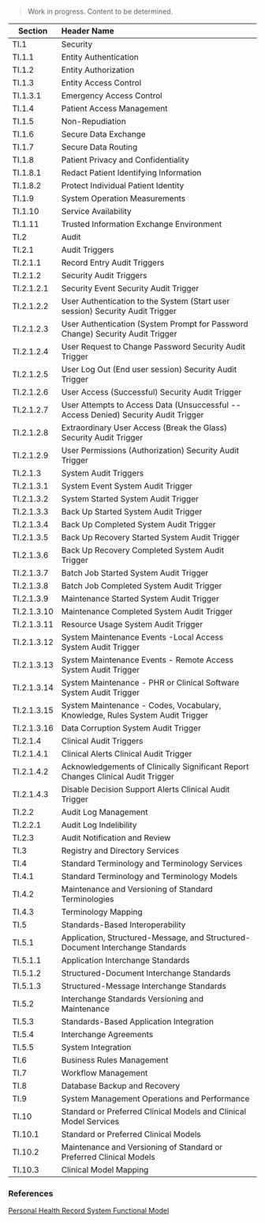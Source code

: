 
> Work in progress.  Content to be determined.

| Section |  Header Name | 
| ---------- | :-------------------- |
| TI.1 | Security | | |
| TI.1.1 | Entity Authentication | | |
| TI.1.2 | Entity Authorization | | |
| TI.1.3 | Entity Access Control | | |
| TI.1.3.1 | Emergency Access Control | | |
| TI.1.4 | Patient Access Management | | |
| TI.1.5 | Non-Repudiation | | |
| TI.1.6 | Secure Data Exchange | | |
| TI.1.7 | Secure Data Routing | | |
| TI.1.8 | Patient Privacy and Confidentiality | | |
| TI.1.8.1 | Redact Patient Identifying Information | | |
| TI.1.8.2 | Protect Individual Patient Identity | | |
| TI.1.9 | System Operation Measurements | | |
| TI.1.10 | Service Availability | | |
| TI.1.11 | Trusted Information Exchange Environment | | |
| TI.2 | Audit | | |
| TI.2.1 | Audit Triggers | | |
| TI.2.1.1 | Record Entry Audit Triggers | | |
| TI.2.1.2 | Security Audit Triggers | | |
| TI.2.1.2.1 | Security Event Security Audit Trigger | | |
| TI.2.1.2.2 | User Authentication to the System (Start user session) Security Audit Trigger | | |
| TI.2.1.2.3 | User Authentication (System Prompt for Password Change) Security Audit Trigger | | |
| TI.2.1.2.4 | User Request to Change Password Security Audit Trigger | | |
| TI.2.1.2.5 | User Log Out (End user session) Security Audit Trigger | | |
| TI.2.1.2.6 | User Access (Successful) Security Audit Trigger | | |
| TI.2.1.2.7 | User Attempts to Access Data (Unsuccessful -- Access Denied) Security Audit Trigger | | |
| TI.2.1.2.8 | Extraordinary User Access (Break the Glass) Security Audit Trigger | | |
| TI.2.1.2.9 | User Permissions (Authorization) Security Audit Trigger | | |
| TI.2.1.3 | System Audit Triggers | | |
| TI.2.1.3.1 | System Event System Audit Trigger | | |
| TI.2.1.3.2 | System Started System Audit Trigger | | |
| TI.2.1.3.3 | Back Up Started System Audit Trigger | | |
| TI.2.1.3.4 | Back Up Completed System Audit Trigger | | |
| TI.2.1.3.5 | Back Up Recovery Started System Audit Trigger | | |
| TI.2.1.3.6 | Back Up Recovery Completed System Audit Trigger | | |
| TI.2.1.3.7 | Batch Job Started System Audit Trigger | | |
| TI.2.1.3.8 | Batch Job Completed System Audit Trigger | | |
| TI.2.1.3.9 | Maintenance Started System Audit Trigger | | |
| TI.2.1.3.10 | Maintenance Completed System Audit Trigger | | |
| TI.2.1.3.11 | Resource Usage System Audit Trigger | | |
| TI.2.1.3.12 | System Maintenance Events -Local Access System Audit Trigger | | |
| TI.2.1.3.13 | System Maintenance Events - Remote Access System Audit Trigger | | |
| TI.2.1.3.14 | System Maintenance - PHR or Clinical Software System Audit Trigger | | |
| TI.2.1.3.15 | System Maintenance - Codes, Vocabulary, Knowledge, Rules System Audit Trigger | | |
| TI.2.1.3.16 | Data Corruption System Audit Trigger | | |
| TI.2.1.4 | Clinical Audit Triggers | | |
| TI.2.1.4.1 | Clinical Alerts Clinical Audit Trigger | | |
| TI.2.1.4.2 | Acknowledgements of Clinically Significant Report Changes Clinical Audit Trigger | | |
| TI.2.1.4.3 | Disable Decision Support Alerts Clinical Audit Trigger | | |
| TI.2.2 | Audit Log Management | | |
| TI.2.2.1 | Audit Log Indelibility | | |
| TI.2.3 | Audit Notification and Review | | |
| TI.3 | Registry and Directory Services | | |
| TI.4 | Standard Terminology and Terminology Services | | |
| TI.4.1 | Standard Terminology and Terminology Models | | |
| TI.4.2 | Maintenance and Versioning of Standard Terminologies | | |
| TI.4.3 | Terminology Mapping | | |
| TI.5 | Standards-Based Interoperability | | |
| TI.5.1 | Application, Structured-Message, and Structured-Document Interchange Standards | | |
| TI.5.1.1 | Application Interchange Standards | | |
| TI.5.1.2 | Structured-Document Interchange Standards | | |
| TI.5.1.3 | Structured-Message Interchange Standards | | |
| TI.5.2 | Interchange Standards Versioning and Maintenance | | |
| TI.5.3 | Standards-Based Application Integration  | | |
| TI.5.4 | Interchange Agreements | | |
| TI.5.5 | System Integration | | |
| TI.6 | Business Rules Management | | |
| TI.7 | Workflow Management | | |
| TI.8 | Database Backup and Recovery | | |
| TI.9 | System Management Operations and Performance | | |
| TI.10 | Standard or Preferred Clinical Models and Clinical Model Services | | |
| TI.10.1 | Standard or Preferred Clinical Models | | |
| TI.10.2 | Maintenance and Versioning of Standard or Preferred Clinical Models | | |
| TI.10.3 | Clinical Model Mapping | | |



### References  

[Personal Health Record System Functional Model](https://www.hl7.org/implement/standards/product_brief.cfm?product_id=88)